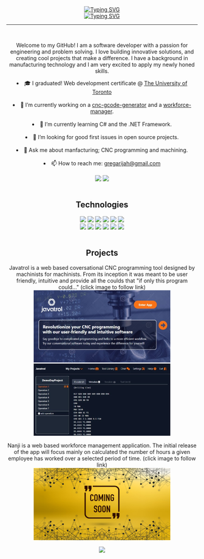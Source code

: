 <!---
### Contribution Activity

This section will not be displayed on the GitHub overview page.
--->


<!DOCTYPE html>
<html>
<head>
  <meta charset="UTF-8">
</head>
<body>
  <header>
  <a href="https://git.io/typing-svg"><img src="https://readme-typing-svg.herokuapp.com?font=Arial&size=30&duration=1000&pause=11000&color=abd200&multiline=true&width=435&height=45&lines=Greg+Arijah" alt="Typing SVG" />
  <br>
  <img src="https://readme-typing-svg.herokuapp.com?font=Arial&duration=1000&pause=3000&color=aedf9c&multiline=false&width=435&height=30&lines=Software+Developer;Builder+of+pretty+kool+things;Toronto%2C+Canada" alt="Typing SVG" /></a>
  <hr>
  <br>
  <p>
   Welcome to my GitHub! I am a software developer with a passion for engineering and problem solving. I love building innovative solutions, and creating cool projects that make a difference. I have a background in manufacturing technology and I am very excited to apply my newly honed skills.
   </p>
  <li> 🎓 I graduated! Web development certificate @ <a href="https://bootcamp.learn.utoronto.ca/coding/"> The University of Toronto</a> </li>
  <br/><li> 🔭 I’m currently working on a <a href="https://javatrol.herokuapp.com">cnc-gcode-generator</a> and a <a href="https://github.com/gregArijah/workforce-manager">workforce-manager</a>. </li>
 <br/><li>🌱 I’m currently learning C# and the .NET Framework. </li>
 <br/><li>🤔 I’m looking for good first issues in open source projects. </li>
 <br/><li>💬 Ask me about manfacturing; CNC programming and machining. </li>
 <br/><li>📫 How to reach me: <a href="mailto:gregarijah@gmail.com">gregarijah@gmail.com</a> </li>
 <br>
<div>
  <img src="https://github-readme-stats.vercel.app/api/?username=gregArijah&count_private=true&theme=merko&showicons=true" height="190"/>
  <img src="https://github-readme-stats.vercel.app/api/top-langs/?username=gregArijah&langs_count=4&theme=merko" height="190"/>
</div>
<br>

 
  
  <h2>Technologies</h2>
  <div>
    <img src="https://img.shields.io/badge/Next-black?style=for-the-badge&logo=next.js&logoColor=white">
    <img src="https://img.shields.io/badge/react-%2320232a.svg?style=for-the-badge&logo=react&logoColor=%2361DAFB">
    <img src="https://img.shields.io/badge/javascript-%23323330.svg?style=for-the-badge&logo=javascript&logoColor=%23F7DF1E">    
    <img src="https://img.shields.io/badge/tailwindcss-%2338B2AC.svg?style=for-the-badge&logo=tailwind-css&logoColor=white">
    <img src="https://img.shields.io/badge/git-%23F05033.svg?style=for-the-badge&logo=git&logoColor=white">
    <img src="https://img.shields.io/badge/github-%23121011.svg?style=for-the-badge&logo=github&logoColor=white"> <br>
    <img src="https://img.shields.io/badge/-GraphQL-E10098?style=for-the-badge&logo=graphql&logoColor=white">
    <img src="https://img.shields.io/badge/mysql-%2300f.svg?style=for-the-badge&logo=mysql&logoColor=white">
    <img src="https://img.shields.io/badge/MongoDB-%234ea94b.svg?style=for-the-badge&logo=mongodb&logoColor=white">
    <img src="https://img.shields.io/badge/express.js-%23404d59.svg?style=for-the-badge&logo=express&logoColor=%2361DAFB">
    <img src="https://img.shields.io/badge/node.js-6DA55F?style=for-the-badge&logo=node.js&logoColor=white">
    <img src="https://img.shields.io/badge/chatGPT-74aa9c?style=for-the-badge&logo=openai&logoColor=white">
  </div>
  <br>
  <h2>Projects</h2>
  <div>
    <p>Javatrol is a web based coversational CNC programming tool designed by machinists for machinists. From its inception it was meant to be user friendly, intuitive and provide all the coulds that "if only this program could..." (click image to follow link)
      <br>
      <a href="https://javatrol.herokuapp.com"><img src="./img/javatrol_image.jpeg" height="190" width="360"></a>
      <span> </span> 
      <a href="https://javatrol.herokuapp.com"><img src="./img/javatrol_image2.jpeg" height="190" width="360"></a>
    </p>
    <p> Nanji is a web based workforce management application. The initial release of the app will focus mainly on calculated the number of hours a given employee has worked over a selected period of time. (click image to follow link)
      <br>
      <a href="https://github.com/gregArijah/workforce-manager"><img src="./img/coming_soon.png" height="190" width="360"></a>
    </p>
  </div>
  <img src="https://github-profile-summary-cards.vercel.app/api/cards/profile-details?username=gregArijah&theme=merko" height="190"/>
</body>
</html>
